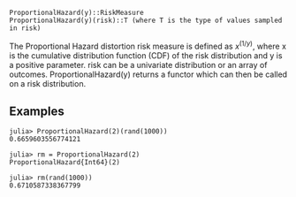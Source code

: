 ```
ProportionalHazard(y)::RiskMeasure
ProportionalHazard(y)(risk)::T (where T is the type of values sampled in risk)
```

The Proportional Hazard distortion risk measure is defined as $x^(1/y)$, where x is the cumulative distribution function (CDF) of the risk distribution and y is a positive parameter. risk can be a univariate distribution or an array of outcomes. ProportionalHazard(y) returns a functor which can then be called on a risk distribution.

## Examples

```julia-repl
julia> ProportionalHazard(2)(rand(1000))
0.6659603556774121

julia> rm = ProportionalHazard(2)
ProportionalHazard{Int64}(2)

julia> rm(rand(1000))
0.6710587338367799
```
